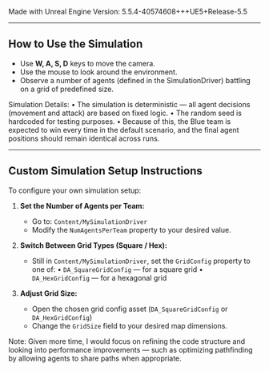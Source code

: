 Made with Unreal Engine Version: 5.5.4-40574608+++UE5+Release-5.5

---------------------------------
  How to Use the Simulation
-----------------------------------

- Use **W, A, S, D** keys to move the camera.
- Use the mouse to look around the environment.
- Observe a number of agents (defined in the SimulationDriver) battling on a grid of predefined size.

Simulation Details:
• The simulation is deterministic — all agent decisions (movement and attack) are based on fixed logic.
• The random seed is hardcoded for testing purposes.
• Because of this, the Blue team is expected to win every time in the default scenario, and the final agent positions should remain identical across runs.



--------------------------------------
  Custom Simulation Setup Instructions
--------------------------------------

To configure your own simulation setup:

1. **Set the Number of Agents per Team:**
   - Go to: `Content/MySimulationDriver`
   - Modify the `NumAgentsPerTeam` property to your desired value.

2. **Switch Between Grid Types (Square / Hex):**
   - Still in `Content/MySimulationDriver`, set the `GridConfig` property to one of:
     • `DA_SquareGridConfig` — for a square grid
     • `DA_HexGridConfig`    — for a hexagonal grid

3. **Adjust Grid Size:**
   - Open the chosen grid config asset (`DA_SquareGridConfig` or `DA_HexGridConfig`)
   - Change the `GridSize` field to your desired map dimensions.



Note: Given more time, I would focus on refining the code structure and looking into performance improvements — 
such as optimizing pathfinding by allowing agents to share paths when appropriate.
